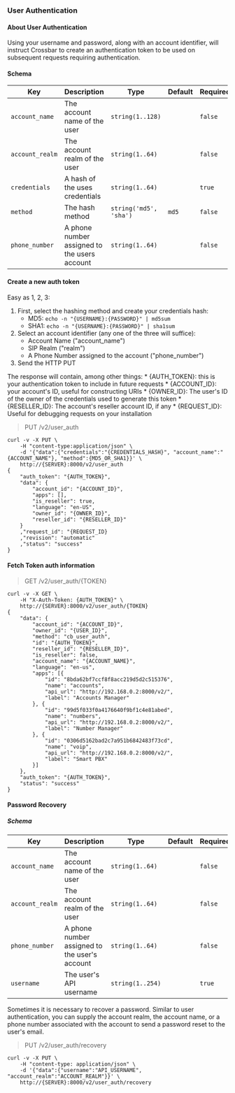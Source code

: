 
### User Authentication

#### About User Authentication

Using your username and password, along with an account identifier, will instruct Crossbar to create an authentication token to be used on subsequent requests requiring authentication.

#### Schema

Key | Description | Type | Default | Required
--- | ----------- | ---- | ------- | --------
`account_name` | The account name of the user | `string(1..128)` |   | `false`
`account_realm` | The account realm of the user | `string(1..64)` |   | `false`
`credentials` | A hash of the uses credentials | `string(1..64)` |   | `true`
`method` | The hash method | `string('md5', 'sha')` | `md5` | `false`
`phone_number` | A phone number assigned to the users account | `string(1..64)` |   | `false`

#### Create a new auth token

Easy as 1, 2, 3:

1. First, select the hashing method and create your credentials hash:
    * MD5: `echo -n "{USERNAME}:{PASSWORD}" | md5sum`
    * SHA1: `echo -n "{USERNAME}:{PASSWORD}" | sha1sum`
2. Select an account identifier (any one of the three will suffice):
    * Account Name ("account_name")
    * SIP Realm ("realm")
    * A Phone Number assigned to the account ("phone_number")
3. Send the HTTP PUT

The response will contain, among other things:
    * {AUTH_TOKEN}: this is your authentication token to include in future requests
    * {ACCOUNT_ID}: your account's ID, useful for constructing URIs
    * {OWNER_ID}: The user's ID of the owner of the credentials used to generate this token
    * {RESELLER_ID}: The account's reseller account ID, if any
    * {REQUEST_ID}: Useful for debugging requests on your installation

> PUT /v2/user_auth

```curl
curl -v -X PUT \
    -H "content-type:application/json" \
    -d '{"data":{"credentials":"{CREDENTIALS_HASH}", "account_name":"{ACCOUNT_NAME"}, "method":{MD5_OR_SHA1}}' \
    http://{SERVER}:8000/v2/user_auth
{
    "auth_token": "{AUTH_TOKEN}",
    "data": {
        "account_id": "{ACCOUNT_ID}",
        "apps": [],
        "is_reseller": true,
        "language": "en-US",
        "owner_id": "{OWNER_ID}",
        "reseller_id": "{RESELLER_ID}"
    }
    ,"request_id": "{REQUEST_ID}
    ,"revision": "automatic"
    ,"status": "success"
}
```

#### Fetch Token auth information

> GET /v2/user_auth/{TOKEN}

```curl
curl -v -X GET \
    -H "X-Auth-Token: {AUTH_TOKEN}" \
    http://{SERVER}:8000/v2/user_auth/{TOKEN}
{
    "data": {
        "account_id": "{ACCOUNT_ID}",
        "owner_id": "{USER_ID}",
        "method": "cb_user_auth",
        "id": "{AUTH_TOKEN}",
        "reseller_id": "{RESELLER_ID}",
        "is_reseller": false,
        "account_name": "{ACCOUNT_NAME}",
        "language": "en-us",
        "apps": [{
            "id": "8bda62bf7ccf8f8acc219d5d2c515376",
            "name": "accounts",
            "api_url": "http://192.168.0.2:8000/v2/",
            "label": "Accounts Manager"
        }, {
            "id": "99d5f033f0a4176640f9bf1c4e81abed",
            "name": "numbers",
            "api_url": "http://192.168.0.2:8000/v2/",
            "label": "Number Manager"
        }, {
            "id": "0306d5162bad2c7a951b6842483f73cd",
            "name": "voip",
            "api_url": "http://192.168.0.2:8000/v2/",
            "label": "Smart PBX"
        }]
    },
    "auth_token": "{AUTH_TOKEN}",
    "status": "success"
}

```

#### Password Recovery

##### Schema

Key | Description | Type | Default | Required
--- | ----------- | ---- | ------- | --------
`account_name` | The account name of the user | `string(1..64)` |   | `false`
`account_realm` | The account realm of the user | `string(1..64)` |   | `false`
`phone_number` | A phone number assigned to the user's account | `string(1..64)` |   | `false`
`username` | The user's API username | `string(1..254)` |   | `true`

Sometimes it is necessary to recover a password. Similar to user authentication, you can supply the account realm, the account name, or a phone number associated with the account to send a password reset to the user's email.

> PUT /v2/user_auth/recovery

```curl
curl -v -X PUT \
    -H "content-type: application/json" \
    -d '{"data":{"username":"API_USERNAME", "account_realm":"ACCOUNT_REALM"}}' \
    http://{SERVER}:8000/v2/user_auth/recovery
```
